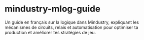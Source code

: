 # mindustry-mlog-guide
Un guide en français sur la logique dans Mindustry, expliquant les mécanismes de circuits, relais et automatisation pour optimiser ta production et améliorer tes stratégies de jeu.
